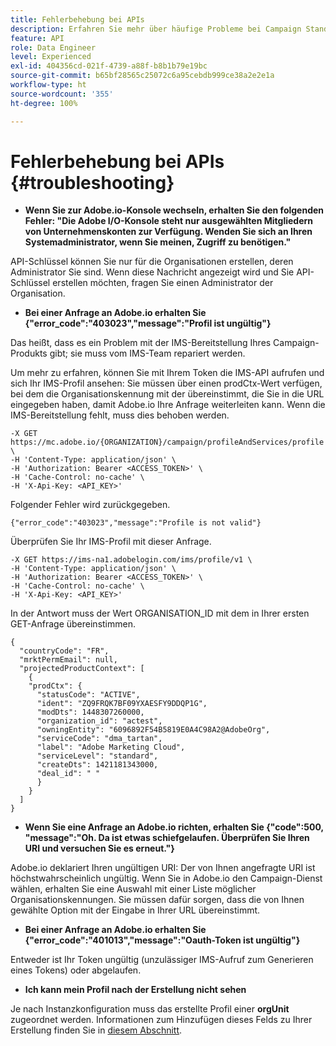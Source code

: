 ```yaml
---
title: Fehlerbehebung bei APIs
description: Erfahren Sie mehr über häufige Probleme bei Campaign Standard-APIs
feature: API
role: Data Engineer
level: Experienced
exl-id: 404356cd-021f-4739-a88f-b8b1b79e19bc
source-git-commit: b65bf28565c25072c6a95cebdb999ce38a2e2e1a
workflow-type: ht
source-wordcount: '355'
ht-degree: 100%

---
```


# Fehlerbehebung bei APIs {#troubleshooting}

* **Wenn Sie zur Adobe.io-Konsole wechseln, erhalten Sie den folgenden Fehler: &quot;Die Adobe I/O-Konsole steht nur ausgewählten Mitgliedern von Unternehmenskonten zur Verfügung. Wenden Sie sich an Ihren Systemadministrator, wenn Sie meinen, Zugriff zu benötigen.&quot;**

API-Schlüssel können Sie nur für die Organisationen erstellen, deren Administrator Sie sind. Wenn diese Nachricht angezeigt wird und Sie API-Schlüssel erstellen möchten, fragen Sie einen Administrator der Organisation.

* **Bei einer Anfrage an Adobe.io erhalten Sie {&quot;error_code&quot;:&quot;403023&quot;,&quot;message&quot;:&quot;Profil ist ungültig&quot;}**

Das heißt, dass es ein Problem mit der IMS-Bereitstellung Ihres Campaign-Produkts gibt; sie muss vom IMS-Team repariert werden.

Um mehr zu erfahren, können Sie mit Ihrem Token die IMS-API aufrufen und sich Ihr IMS-Profil ansehen: Sie müssen über einen prodCtx-Wert verfügen, bei dem die Organisationskennung mit der übereinstimmt, die Sie in die URL eingegeben haben, damit Adobe.io Ihre Anfrage weiterleiten kann.
Wenn die IMS-Bereitstellung fehlt, muss dies behoben werden.

```
-X GET https://mc.adobe.io/{ORGANIZATION}/campaign/profileAndServices/profile \
-H 'Content-Type: application/json' \
-H 'Authorization: Bearer <ACCESS_TOKEN>' \
-H 'Cache-Control: no-cache' \
-H 'X-Api-Key: <API_KEY>'
```

Folgender Fehler wird zurückgegeben.

```
{"error_code":"403023","message":"Profile is not valid"}
```

Überprüfen Sie Ihr IMS-Profil mit dieser Anfrage.

```
-X GET https://ims-na1.adobelogin.com/ims/profile/v1 \
-H 'Content-Type: application/json' \
-H 'Authorization: Bearer <ACCESS_TOKEN>' \
-H 'Cache-Control: no-cache' \
-H 'X-Api-Key: <API_KEY>'
```

In der Antwort muss der Wert ORGANISATION_ID mit dem in Ihrer ersten GET-Anfrage übereinstimmen.

```
{
  "countryCode": "FR",
  "mrktPermEmail": null,
  "projectedProductContext": [
    {
    "prodCtx": {
      "statusCode": "ACTIVE",
      "ident": "ZQ9FRQK7BF09YXAESFY9DDQP1G",
      "modDts": 1448307260000,
      "organization_id": "actest",
      "owningEntity": "6096892F54B5819E0A4C98A2@AdobeOrg",
      "serviceCode": "dma_tartan",
      "label": "Adobe Marketing Cloud",
      "serviceLevel": "standard",
      "createDts": 1421181343000,
      "deal_id": " "
      }
    }
  ]
}
```

* **Wenn Sie eine Anfrage an Adobe.io richten, erhalten Sie {&quot;code&quot;:500, &quot;message&quot;:&quot;Oh. Da ist etwas schiefgelaufen. Überprüfen Sie Ihren URI und versuchen Sie es erneut.&quot;}**

Adobe.io deklariert Ihren ungültigen URI: Der von Ihnen angefragte URI ist höchstwahrscheinlich ungültig. Wenn Sie in Adobe.io den Campaign-Dienst wählen, erhalten Sie eine Auswahl mit einer Liste möglicher Organisationskennungen. Sie müssen dafür sorgen, dass die von Ihnen gewählte Option mit der Eingabe in Ihrer URL übereinstimmt.

* **Bei einer Anfrage an Adobe.io erhalten Sie {&quot;error_code&quot;:&quot;401013&quot;,&quot;message&quot;:&quot;Oauth-Token ist ungültig&quot;}**

Entweder ist Ihr Token ungültig (unzulässiger IMS-Aufruf zum Generieren eines Tokens) oder abgelaufen.

* **Ich kann mein Profil nach der Erstellung nicht sehen**

Je nach Instanzkonfiguration muss das erstellte Profil einer **orgUnit** zugeordnet werden. Informationen zum Hinzufügen dieses Felds zu Ihrer Erstellung finden Sie in [diesem Abschnitt](../../api/using/creating-profiles-api.md).

<!-- * (error duplicate key : quand tu crées un profile qui existe déjà , il faut faire un patch pour updater le profile plutôt qu’un POST)

With Curl
List all profiles

Create a profile

Update the mobilePhone attribute of a profile

API Calls on Service

GET the list of services

-->

<!--

How to find and use a filter?
Error codes:

* PAtch sur Age = message d'erreur :
500
Cannot update the 'age' property that is read-only
'age' property is not valid for the 'profile' resource.
-->

<!--
How to filter a list of subscribed profiles with available profile filters ? by date (by les filtres dispo sur la ressource) ?

Pattern classique :

recupérer la liste des subscriptions filtrées d'un profile
1) get sur profile
2) recup PKey
3) get sur PKey
4) get sur href des subscriptions

Comment savoir quel filtre appliquer ?

1) get sur metadata de profile
2) retourne description de la collection subscription
3) get sur la valeur du champ resTarget
4) get sur le href dans filters
5) retourne les filtres applicables sur l'url des data.

-->
